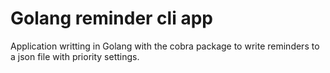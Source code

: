 # Golang reminder cli app

Application writting in Golang with the cobra package to write reminders to a json file with priority settings.